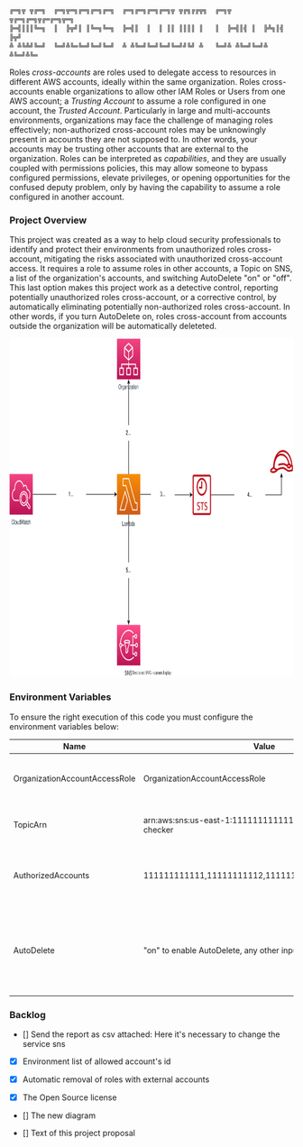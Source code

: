 ```
╔═╗╦ ╦╔═╗  ╔═╗╦═╗╔═╗╔═╗╔═╗  ╔═╗╔═╗╔═╗╔═╗╦ ╦╔╗╔╔╦╗  ╔═╗╦ ╦╔═╗╔═╗╦╔═╔═╗╦═╗
╠═╣║║║╚═╗  ║  ╠╦╝║ ║╚═╗╚═╗  ╠═╣║  ║  ║ ║║ ║║║║ ║   ║  ╠═╣║╣ ║  ╠╩╗║╣ ╠╦╝
╩ ╩╚╩╝╚═╝  ╚═╝╩╚═╚═╝╚═╝╚═╝  ╩ ╩╚═╝╚═╝╚═╝╚═╝╝╚╝ ╩   ╚═╝╩ ╩╚═╝╚═╝╩ ╩╚═╝╩╚═

```

Roles _cross-accounts_ are roles used to delegate access to resources in different AWS accounts, ideally within the same organization. Roles cross-accounts enable organizations to allow other IAM Roles or Users from one AWS account; a _Trusting Account_ to assume a role configured in one account, the _Trusted Account_.
Particularly in large and multi-accounts environments, organizations may face the challenge of managing roles effectively; non-authorized cross-account roles may be unknowingly present in accounts they are not supposed to. In other words, your accounts may be trusting other accounts that are external to the organization. Roles can be interpreted as _capabilities_, and they are usually coupled with permissions policies, this may allow someone to bypass configured permissions, elevate privileges, or opening opportunities for the confused deputy problem, only by having the capability to assume a role configured in another account.

### Project Overview
This project was created as a way to help cloud security professionals to identify and protect their environments from unauthorized roles cross-account, mitigating the risks associated with unauthorized cross-account access.
It requires a role to assume roles in other accounts, a Topic on SNS, a list of the organization's accounts, and switching AutoDelete "on" or "off". This last option makes this project work as a detective control, reporting potentially unauthorized roles cross-account, or a corrective control, by automatically eliminating potentially non-authorized roles cross-account. In other words, if you turn AutoDelete on, roles cross-account from accounts outside the organization will be automatically deleteted.


<img alt="General" height="600" src="./imgs/project.svg" title="General Diagram" width="600"/>

### Environment Variables
To ensure the right execution of this code you must configure the environment variables below:

| Name                          | Value                                                        | Description                                   |
|-------------------------------|--------------------------------------------------------------|-----------------------------------------------|
| OrganizationAccountAccessRole | OrganizationAccountAccessRole                                | Name of role used to assume role in other accounts |
| TopicArn                      | arn:aws:sns:us-east-1:111111111111:aws-cross-account-checker | Arn of topic used to send e-mail notifications |
| AuthorizedAccounts            | 111111111111,11111111112,11111111113,111111111114            | Authorized Accounts external to the org (separated by comma)                   |
| AutoDelete                    | "on" to enable AutoDelete, any other input will disable it   | If enabled, it will automatically delete potentially non-authorized roles cross-account |


### Backlog

- [] Send the report as csv attached: Here it's necessary to change the service sns

- [x] Environment list of allowed account's id

- [X] Automatic removal of roles with external accounts

- [X] The Open Source license

- [] The new diagram

- [] Text of this project proposal

